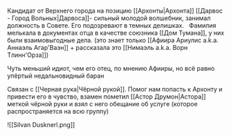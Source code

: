 Кандидат от Верхнего города на позицию [[Архонты|Архонта]] [[Дарвос - Город Вольных|Дарвоса]]- сильный молодой волшебник, занимал должность в Совете. Его подозревают в темных делишках. 
 
Фамилия мелькала в документах отца в качестве союзника [[Дом Тумана]], у них были взаимовыгодные дела. (это знает только [[Афиира Ариулис a.k.a. Аннаэль Агар'Ваэн]] + рассказала это [[Нимаэль a.k.a. Ворн Тлинн'Орза]])

Чуть меньший идиот, чем его отец, по мнению Афииры, но всё равно упёртый недальновидный баран

Связан с [[Черная рука|Чёрной рукой]].
Помог нам попасть к Архонту и привести его в чувство, взамен пометил [[Астор Друмон|Астора]] меткой чёрной руки и взял с него обещание об услуге (которое распространяется на всю группу)

![[Silvan Dusknerl.png]]